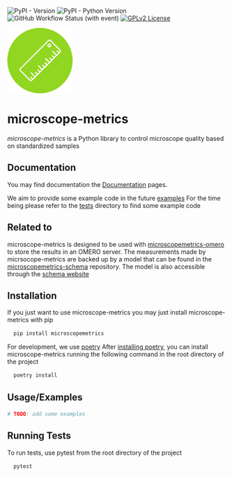 ![PyPI - Version](https://img.shields.io/pypi/v/microscopemetrics)
![PyPI - Python Version](https://img.shields.io/pypi/pyversions/microscopemetrics)
![GitHub Workflow Status (with event)](https://img.shields.io/github/actions/workflow/status/MontpellierRessourcesImagerie/microscope-metrics/run_tests_push.yml)
[![GPLv2 License](https://img.shields.io/badge/License-GPL%20v3-yellow.svg)](https://opensource.org/licenses/)

<img alt="Logo" height="150" src="https://raw.githubusercontent.com/MontpellierRessourcesImagerie/microscope-metrics/main/docs/media/microscopemetrics_logo.png" width="150"/>


# microscope-metrics

_microscope-metrics_ is a Python library to control microscope quality based on standardized samples


## Documentation

You may find documentation the [Documentation](https://github.com/juliomateoslangerak/microscope-metrics/blob/42ff5cba4d4e46310a40f67f3501e43b55eb64d9/docs) pages.

We aim to provide some example code in the future
[examples](https://github.com/juliomateoslangerak/microscope-metrics/blob/d27005964d38c461839ff705652c18358a45f784/docs/examples)
For the time being please refer to the [tests](https://github.com/juliomateoslangerak/microscope-metrics/blob/b2d101745568af294f0b40393aa9ab1fafb3d480/tests)
directory to find some example code

## Related to

microscope-metrics is designed to be used with [microscopemetrics-omero](https://github.com/MontpellierRessourcesImagerie/microscopemetrics-omero.git)
to store the results in an OMERO server.
The measurements made by micrsocope-metrics are backed up by a model that can be found in the 
[microscopemetrics-schema](https://github.com/MontpellierRessourcesImagerie/microscopemetrics-schema.git) repository. The model is also accessible through the 
[schema website](https://montpellierressourcesimagerie.github.io/microscopemetrics-schema/)

## Installation

If you just want to use microscope-metrics you may just install microscope-metrics with pip

```bash
  pip install microscopemetrics
```

For development, we use [poetry](https://python-poetry.org/)
After [installing poetry](https://python-poetry.org/docs/#installation), you can install microscope-metrics running the following command 
in the root directory of the project

```bash
  poetry install
```

## Usage/Examples

```python
# TODO: add some examples
```

## Running Tests

To run tests, use pytest from the root directory of the project

```bash
  pytest 
```

